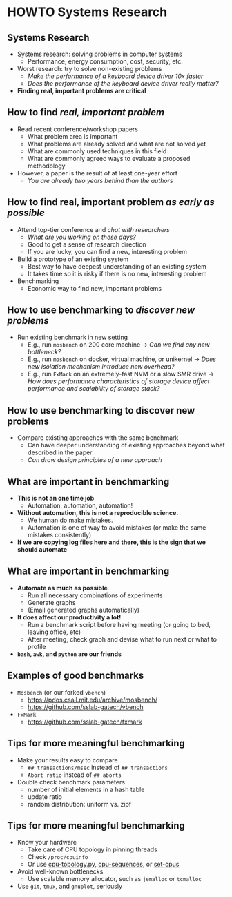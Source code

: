 # HOWTO Systems Research

## Systems Research
- Systems research: solving problems in computer systems
	- Performance, energy consumption, cost, security, etc.
- Worst research: try to solve non-existing problems
	- *Make the performance of a keyboard device driver 10x faster*
	- *Does the performance of the keyboard device driver really
      matter?*
- **Finding real, important problems are critical**

## How to find *real, important problem*
- Read recent conference/workshop papers
	- What problem area is important
	- What problems are already solved and what are not solved yet
	- What are commonly used techniques in this field
	- What are commonly agreed ways to evaluate a proposed methodology
- However, a paper is the result of at least one-year effort
	- *You are already two years behind than the authors*

## How to find real, important problem *as early as possible*
- Attend top-tier conference and *chat with researchers*
	- *What are you working on these days?*
	- Good to get a sense of research direction
	- If you are lucky, you can find a new, interesting problem
- Build a prototype of an existing system
	- Best way to have deepest understanding of an existing system
	- It takes time so it is risky if there is no new, interesting problem
- Benchmarking
	- Economic way to find new, important problems

## How to use benchmarking to *discover new problems*
- Run existing benchmark in new setting
	- E.g., run `mosbench` on 200 core machine
	  -> *Can we find any new bottleneck?*
	- E.g., run `mosbench` on docker, virtual machine, or unikernel
	  -> *Does new isolation mechanism introduce new overhead?*
	- E.g., run `FxMark` on an extremely-fast NVM or a slow SMR drive
	  -> *How does performance characteristics of storage device
	  affect performance and scalability of storage stack?*

## How to use benchmarking to discover new problems
- Compare existing approaches with the same benchmark
	- Can have deeper understanding of existing approaches
	  beyond what described in the paper
	- *Can draw design principles of a new approach*

## What are important in benchmarking
- **This is not an one time job**
	- Automation, automation, automation!
- **Without automation, this is not a reproducible science.**
	- We human do make mistakes.
	- Automation is one of way to avoid mistakes (or make the same
      mistakes consistently)
- **If we are copying log files here and there,
    this is the sign that we should automate**

## What are important in benchmarking
- **Automate as much as possible**
	- Run all necessary combinations of experiments
	- Generate graphs
	- (Email generated graphs automatically)
- **It does affect our productivity a lot!**
	- Run a benchmark script before having meeting (or going to bed,
      leaving office, etc)
	- After meeting, check graph and devise what to run next or what
      to profile
- **`bash`, `awk`, and `python` are our friends**

## Examples of good benchmarks
- `Mosbench` (or our forked `vbench`)
	- https://pdos.csail.mit.edu/archive/mosbench/
	- https://github.com/sslab-gatech/vbench
- `FxMark`
	- https://github.com/sslab-gatech/fxmark

## Tips for more meaningful benchmarking
- Make your results easy to compare
	- `## transactions/msec` instead of `## transactions`
	- `Abort ratio` instead of `## aborts`
- Double check benchmark parameters
	- number of initial elements in a hash table
	- update ratio
	- random distribution: uniform vs. zipf

## Tips for more meaningful benchmarking
- Know your hardware
	- Take care of CPU topology in pinning threads
	- Check `/proc/cpuinfo`
	- Or use
      [cpu-topology.py](https://github.com/ssrg-vt/os-scalability-benchmark/blob/master/tools/cpu-topology.py),
      [cpu-sequences](https://github.com/ssrg-vt/os-scalability-benchmark/blob/master/vbench/support/cpu-sequences),
      or [set-cpus](https://github.com/ssrg-vt/os-scalability-benchmark/blob/master/vbench/support/set-cpus)
- Avoid well-known bottlenecks
	- Use scalable memory allocator, such as `jemalloc` or `tcmalloc`
- Use `git`, `tmux`, and `gnuplot`, seriously
